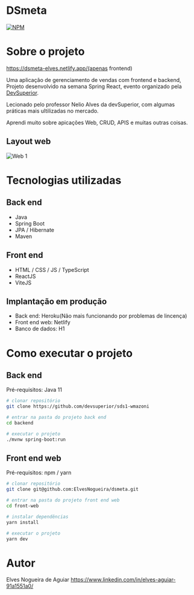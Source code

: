 # DSmeta
[![NPM](https://img.shields.io/npm/l/react)](https://github.com/ElvesNogueira/dsmeta/blob/main/LICENCE)

# Sobre o projeto

https://dsmeta-elves.netlify.app/(apenas frontend)

Uma aplicação de gerenciamento de vendas com frontend e backend, Projeto desenvolvido na semana Spring React, evento organizado pela [DevSuperior](https://devsuperior.com "Site da DevSuperior").

Lecionado pelo professor Nelio Alves da devSuperior, com algumas práticas mais ultilizadas no mercado.

Aprendi muito sobre apicações Web, CRUD, APIS e muitas outras coisas. 

## Layout web
![Web 1](https://github.com/ElvesNogueira/assets/blob/main/Captura%20de%20tela%202022-12-08%20110018.png)

# Tecnologias utilizadas
## Back end
- Java
- Spring Boot
- JPA / Hibernate
- Maven
## Front end
- HTML / CSS / JS / TypeScript
- ReactJS
- ViteJS
## Implantação em produção
- Back end: Heroku(Não mais funcionando por problemas de lincença)
- Front end web: Netlify
- Banco de dados: H1

# Como executar o projeto

## Back end
Pré-requisitos: Java 11

```bash
# clonar repositório
git clone https://github.com/devsuperior/sds1-wmazoni

# entrar na pasta do projeto back end
cd backend

# executar o projeto
./mvnw spring-boot:run
```

## Front end web
Pré-requisitos: npm / yarn

```bash
# clonar repositório
git clone git@github.com:ElvesNogueira/dsmeta.git

# entrar na pasta do projeto front end web
cd front-web

# instalar dependências
yarn install

# executar o projeto
yarn dev
```

# Autor

Elves Nogueira de Aguiar
https://www.linkedin.com/in/elves-aguiar-91a1551a0/


